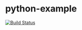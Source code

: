 # python-example

[![Build Status](https://travis-ci.com/theJanko/python-example.svg?branch=master)](https://travis-ci.com/theJanko/python-example)
